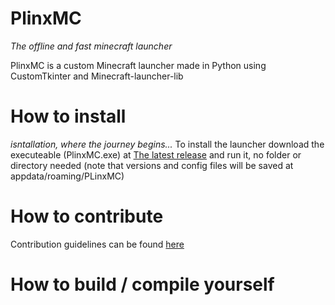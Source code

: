 # PlinxMC
*The offline and fast minecraft launcher*

PlinxMC is a custom Minecraft launcher made in Python using CustomTkinter and Minecraft-launcher-lib

# How to install
*isntallation, where the journey begins...*
To install the launcher download the executeable (PlinxMC.exe) at [The latest release](https://github.com/BravestCheetah/PlinxMC/releases) and run it, no folder or directory needed (note that versions and config files will be saved at appdata/roaming/PLinxMC)

# How to contribute
Contribution guidelines can be found [here](about:blank)

# How to build / compile yourself
